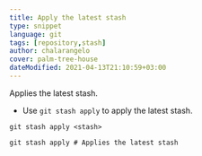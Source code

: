 ```yaml
---
title: Apply the latest stash
type: snippet
language: git
tags: [repository,stash]
author: chalarangelo
cover: palm-tree-house
dateModified: 2021-04-13T21:10:59+03:00
---
```


Applies the latest stash.

- Use `git stash apply` to apply the latest stash.

```shell
git stash apply <stash>
```

```shell
git stash apply # Applies the latest stash
```
